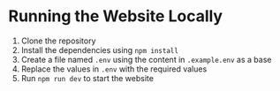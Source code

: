 # Running the Website Locally
1. Clone the repository
2. Install the dependencies using `npm install`
3. Create a file named `.env` using the content in `.example.env` as a base
4. Replace the values in `.env` with the required values
5. Run `npm run dev` to start the website
